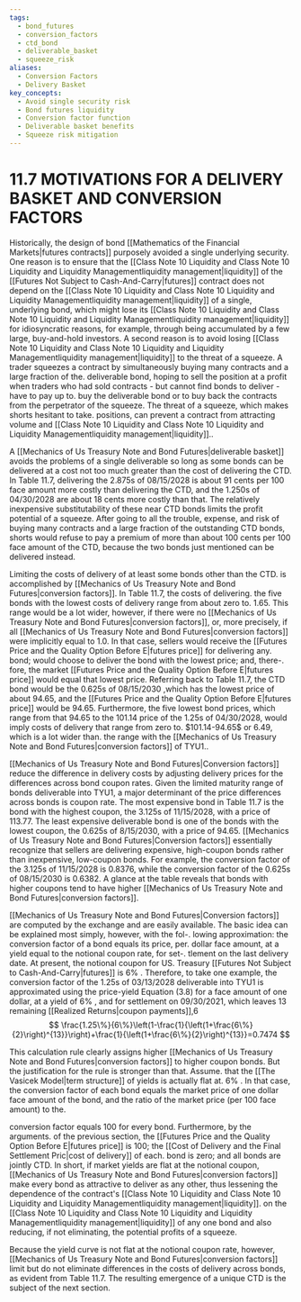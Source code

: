 ```yaml
---
tags:
  - bond_futures
  - conversion_factors
  - ctd_bond
  - deliverable_basket
  - squeeze_risk
aliases:
  - Conversion Factors
  - Delivery Basket
key_concepts:
  - Avoid single security risk
  - Bond futures liquidity
  - Conversion factor function
  - Deliverable basket benefits
  - Squeeze risk mitigation
---
```


# 11.7 MOTIVATIONS FOR A DELIVERY BASKET AND CONVERSION FACTORS  

Historically, the design of bond [[Mathematics of the Financial Markets|futures contracts]] purposely avoided a single underlying security. One reason is to ensure that the [[Class Note 10 Liquidity and Class Note 10 Liquidity and Liquidity Managementliquidity management|liquidity]] of the [[Futures Not Subject to Cash-And-Carry|futures]] contract does not depend on the [[Class Note 10 Liquidity and Class Note 10 Liquidity and Liquidity Managementliquidity management|liquidity]] of a single, underlying bond, which might lose its [[Class Note 10 Liquidity and Class Note 10 Liquidity and Liquidity Managementliquidity management|liquidity]] for idiosyncratic reasons, for example, through being accumulated by a few large, buy-and-hold investors. A second reason is to avoid losing [[Class Note 10 Liquidity and Class Note 10 Liquidity and Liquidity Managementliquidity management|liquidity]] to the threat of a squeeze. A trader squeezes a contract by simultaneously buying many contracts and a large fraction of the. deliverable bond, hoping to sell the position at a profit when traders who had sold contracts - but cannot find bonds to deliver - have to pay up to. buy the deliverable bond or to buy back the contracts from the perpetrator of the squeeze. The threat of a squeeze, which makes shorts hesitant to take. positions, can prevent a contract from attracting volume and [[Class Note 10 Liquidity and Class Note 10 Liquidity and Liquidity Managementliquidity management|liquidity]]..  

A [[Mechanics of Us Treasury Note and Bond Futures|deliverable basket]] avoids the problems of a single deliverable so long as some bonds can be delivered at a cost not too much greater than the cost of delivering the CTD. In Table 11.7, delivering the 2.875s of 08/15/2028 is about 91 cents per 100 face amount more costly than delivering the CTD, and the 1.250s of 04/30/2028 are about 18 cents more costly than that. The relatively inexpensive substitutability of these near CTD bonds limits the profit potential of a squeeze. After going to all the trouble, expense, and risk of buying many contracts and a large fraction of the outstanding CTD bonds, shorts would refuse to pay a premium of more than about 100 cents per 100 face amount of the CTD, because the two bonds just mentioned can be delivered instead.  

Limiting the costs of delivery of at least some bonds other than the CTD. is accomplished by [[Mechanics of Us Treasury Note and Bond Futures|conversion factors]]. In Table 11.7, the costs of delivering. the five bonds with the lowest costs of delivery range from about zero to. 1.65. This range would be a lot wider, however, if there were no [[Mechanics of Us Treasury Note and Bond Futures|conversion factors]], or, more precisely, if all [[Mechanics of Us Treasury Note and Bond Futures|conversion factors]] were implicitly equal to 1.0. In that case, sellers would receive the [[Futures Price and the Quality Option Before E|futures price]] for delivering any. bond; would choose to deliver the bond with the lowest price; and, there-. fore, the market [[Futures Price and the Quality Option Before E|futures price]] would equal that lowest price. Referring back to Table 11.7, the CTD bond would be the 0.625s of $08/15/2030$ ,which has the lowest price of about 94.65, and the [[Futures Price and the Quality Option Before E|futures price]] would be 94.65. Furthermore, the five lowest bond prices, which range from that 94.65 to the 101.14 price of the 1.25s of 04/30/2028, would imply costs of delivery that range from zero to. $101.14-94.65\$ or 6.49, which is a lot wider than. the range with the [[Mechanics of Us Treasury Note and Bond Futures|conversion factors]] of TYU1..  

[[Mechanics of Us Treasury Note and Bond Futures|Conversion factors]] reduce the difference in delivery costs by adjusting delivery prices for the differences across bond coupon rates. Given the limited maturity range of bonds deliverable into TYU1, a major determinant of the price differences across bonds is coupon rate. The most expensive bond in Table 11.7 is the bond with the highest coupon, the 3.125s of 11/15/2028, with a price of 113.77. The least expensive deliverable bond is one of the bonds with the lowest coupon, the 0.625s of 8/15/2030, with a price of 94.65. [[Mechanics of Us Treasury Note and Bond Futures|Conversion factors]] essentially recognize that sellers are delivering expensive, high-coupon bonds rather than inexpensive, low-coupon bonds. For example, the conversion factor of the 3.125s of 11/15/2028 is 0.8376, while the conversion factor of the 0.625s of 08/15/2030 is 0.6382. A glance at the table reveals that bonds with higher coupons tend to have higher [[Mechanics of Us Treasury Note and Bond Futures|conversion factors]].  

[[Mechanics of Us Treasury Note and Bond Futures|Conversion factors]] are computed by the exchange and are easily available. The basic idea can be explained most simply, however, with the fol-. lowing approximation: the conversion factor of a bond equals its price, per. dollar face amount, at a yield equal to the notional coupon rate, for set-. tlement on the last delivery date. At present, the notional coupon for US. Treasury [[Futures Not Subject to Cash-And-Carry|futures]] is $6\%$ . Therefore, to take one example, the conversion factor of the 1.25s of $03/13/2028$ deliverable into TYU1 is approximated using the price-yield Equation (3.8) for a face amount of one dollar, at a yield of $6\%$ , and for settlement on 09/30/2021, which leaves 13 remaining [[Realized Returns|coupon payments]],6  
$$
\frac{1.25\%}{6\%}\left(1-\frac{1}{\left(1+\frac{6\%}{2}\right)^{13}}\right)+\frac{1}{\left(1+\frac{6\%}{2}\right)^{13}}=0.7474
$$  

This calculation rule clearly assigns higher [[Mechanics of Us Treasury Note and Bond Futures|conversion factors]] to higher coupon bonds. But the justification for the rule is stronger than that. Assume. that the [[The Vasicek Model|term structure]] of yields is actually flat at. $6\%$ . In that case, the conversion factor of each bond equals the market price of one dollar face amount of the bond, and the ratio of the market price (per 100 face amount) to the.  

conversion factor equals 100 for every bond. Furthermore, by the arguments. of the previous section, the [[Futures Price and the Quality Option Before E|futures price]] is 100; the [[Cost of Delivery and the Final Settlement Pric|cost of delivery]] of each. bond is zero; and all bonds are jointly CTD. In short, if market yields are flat at the notional coupon, [[Mechanics of Us Treasury Note and Bond Futures|conversion factors]] make every bond as attractive to deliver as any other, thus lessening the dependence of the contract's [[Class Note 10 Liquidity and Class Note 10 Liquidity and Liquidity Managementliquidity management|liquidity]]. on the [[Class Note 10 Liquidity and Class Note 10 Liquidity and Liquidity Managementliquidity management|liquidity]] of any one bond and also reducing, if not eliminating, the potential profits of a squeeze.  

Because the yield curve is not flat at the notional coupon rate, however, [[Mechanics of Us Treasury Note and Bond Futures|conversion factors]] limit but do not eliminate differences in the costs of delivery across bonds, as evident from Table 11.7. The resulting emergence of a unique CTD is the subject of the next section.  